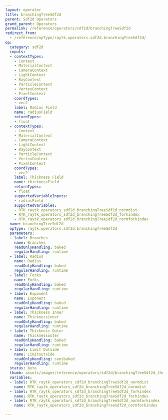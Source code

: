 ```yaml
---
layout: operator
title: branchingTreeSdf2d
parent: Sdf2d Operators
grand_parent: Operators
permalink: /reference/operators/sdf2d/branchingTreeSdf2d
redirect_from:
  - /reference/opType/raytk.operators.sdf2d.branchingTreeSdf2d/
op:
  category: sdf2d
  inputs:
  - contextTypes:
    - Context
    - MaterialContext
    - CameraContext
    - LightContext
    - RayContext
    - ParticleContext
    - VertexContext
    - PixelContext
    coordTypes:
    - vec2
    label: Radius Field
    name: radiusField
    returnTypes:
    - float
  - contextTypes:
    - Context
    - MaterialContext
    - CameraContext
    - LightContext
    - RayContext
    - ParticleContext
    - VertexContext
    - PixelContext
    coordTypes:
    - vec2
    label: Thickness Field
    name: thicknessField
    returnTypes:
    - float
    supportedVariableInputs:
    - radiusField
    supportedVariables:
    - RTK_raytk_operators_sdf2d_branchingTreeSdf2d_normdist
    - RTK_raytk_operators_sdf2d_branchingTreeSdf2d_forkindex
    - RTK_raytk_operators_sdf2d_branchingTreeSdf2d_normforkindex
  name: branchingTreeSdf2d
  opType: raytk.operators.sdf2d.branchingTreeSdf2d
  parameters:
  - label: Branches
    name: Branches
    readOnlyHandling: baked
    regularHandling: runtime
  - label: Radius
    name: Radius
    readOnlyHandling: baked
    regularHandling: runtime
  - label: Forks
    name: Forks
    readOnlyHandling: baked
    regularHandling: runtime
  - label: Exponent
    name: Exponent
    readOnlyHandling: baked
    regularHandling: runtime
  - label: Thickness Inner
    name: Thicknessinner
    readOnlyHandling: baked
    regularHandling: runtime
  - label: Thickness Outer
    name: Thicknessouter
    readOnlyHandling: baked
    regularHandling: runtime
  - label: Limit Outside
    name: Limitoutside
    readOnlyHandling: semibaked
    regularHandling: runtime
  status: beta
  thumb: assets/images/reference/operators/sdf2d/branchingTreeSdf2d_thumb.png
  variables:
  - label: RTK_raytk_operators_sdf2d_branchingTreeSdf2d_normdist
    name: RTK_raytk_operators_sdf2d_branchingTreeSdf2d_normdist
  - label: RTK_raytk_operators_sdf2d_branchingTreeSdf2d_forkindex
    name: RTK_raytk_operators_sdf2d_branchingTreeSdf2d_forkindex
  - label: RTK_raytk_operators_sdf2d_branchingTreeSdf2d_normforkindex
    name: RTK_raytk_operators_sdf2d_branchingTreeSdf2d_normforkindex

---
```

